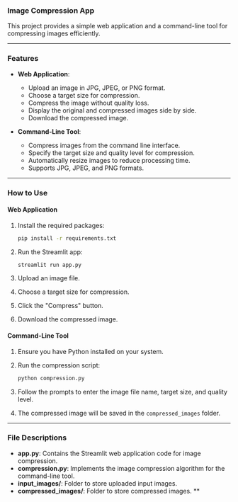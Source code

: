 ### Image Compression App

This project provides a simple web application and a command-line tool for compressing images efficiently.

---

### Features

- **Web Application**:
  - Upload an image in JPG, JPEG, or PNG format.
  - Choose a target size for compression.
  - Compress the image without quality loss.
  - Display the original and compressed images side by side.
  - Download the compressed image.

- **Command-Line Tool**:
  - Compress images from the command line interface.
  - Specify the target size and quality level for compression.
  - Automatically resize images to reduce processing time.
  - Supports JPG, JPEG, and PNG formats.

---

### How to Use

#### Web Application

1. Install the required packages:
   ```bash
   pip install -r requirements.txt
   ```

2. Run the Streamlit app:
   ```bash
   streamlit run app.py
   ```

3. Upload an image file.
4. Choose a target size for compression.
5. Click the "Compress" button.
6. Download the compressed image.

#### Command-Line Tool

1. Ensure you have Python installed on your system.

2. Run the compression script:
   ```bash
   python compression.py
   ```

3. Follow the prompts to enter the image file name, target size, and quality level.

4. The compressed image will be saved in the `compressed_images` folder.

---

### File Descriptions

- **app.py**: Contains the Streamlit web application code for image compression.
- **compression.py**: Implements the image compression algorithm for the command-line tool.
- **input_images/**: Folder to store uploaded input images.
- **compressed_images/**: Folder to store compressed images.
**
